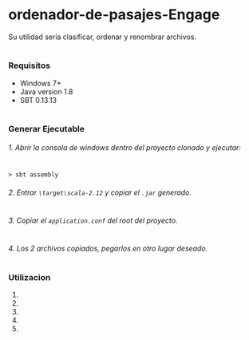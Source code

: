 # ordenador-de-pasajes-Engage
Su utilidad seria clasificar, ordenar y renombrar archivos.
#
### Requisitos
* Windows 7+
* Java version 1.8
* SBT 0.13.13
#
### Generar Ejecutable
###### 1. Abrir la consola de windows dentro del proyecto clonado y ejecutar:
#
```
> sbt assembly
```
###### 2. Entrar `\target\scala-2.12` y copiar el `.jar` generado.
#
###### 3. Copiar el `application.conf` del root del proyecto.
#
###### 4. Los 2 archivos copiados, pegarlos en otro lugar deseado.
#
#
### Utilizacion
1.
2.
3.
4.
5.
